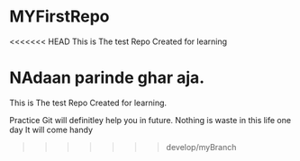 # MYFirstRepo
<<<<<<< HEAD
This is The test Repo Created for learning

NAdaan parinde ghar aja.
=======
This is The test Repo Created for learning.

Practice Git will definitley help you in future. Nothing is waste in this life one day It will come handy 
>>>>>>> develop/myBranch

